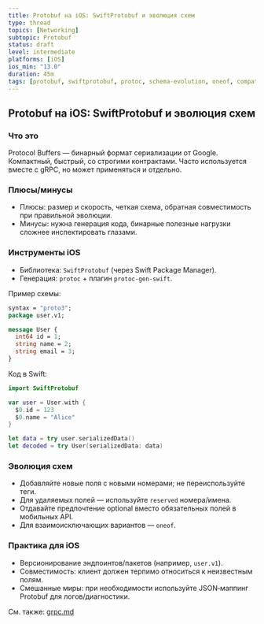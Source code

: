 ```yaml
---
title: Protobuf на iOS: SwiftProtobuf и эволюция схем
type: thread
topics: [Networking]
subtopic: Protobuf
status: draft
level: intermediate
platforms: [iOS]
ios_min: "13.0"
duration: 45m
tags: [protobuf, swiftprotobuf, protoc, schema-evolution, oneof, compatibility]
---
```


## Protobuf на iOS: SwiftProtobuf и эволюция схем

### Что это
Protocol Buffers — бинарный формат сериализации от Google. Компактный, быстрый, со строгими контрактами. Часто используется вместе с gRPC, но может применяться и отдельно.

### Плюсы/минусы
- Плюсы: размер и скорость, четкая схема, обратная совместимость при правильной эволюции.
- Минусы: нужна генерация кода, бинарные полезные нагрузки сложнее инспектировать глазами.

### Инструменты iOS
- Библиотека: `SwiftProtobuf` (через Swift Package Manager).
- Генерация: `protoc` + плагин `protoc-gen-swift`.

Пример схемы:
```proto
syntax = "proto3";
package user.v1;

message User {
  int64 id = 1;
  string name = 2;
  string email = 3;
}
```

Код в Swift:
```swift
import SwiftProtobuf

var user = User.with {
  $0.id = 123
  $0.name = "Alice"
}

let data = try user.serializedData()
let decoded = try User(serializedData: data)
```

### Эволюция схем
- Добавляйте новые поля с новыми номерами; не переиспользуйте теги.
- Для удаляемых полей — используйте `reserved` номера/имена.
- Отдавайте предпочтение optional вместо обязательных полей в мобильных API.
- Для взаимоисключающих вариантов — `oneof`.

### Практика для iOS
- Версионирование эндпоинтов/пакетов (например, `user.v1`).
- Совместимость: клиент должен терпимо относиться к неизвестным полям.
- Смешанные миры: при необходимости используйте JSON‑маппинг Protobuf для логов/диагностики.

См. также: [grpc.md](grpc.md)


